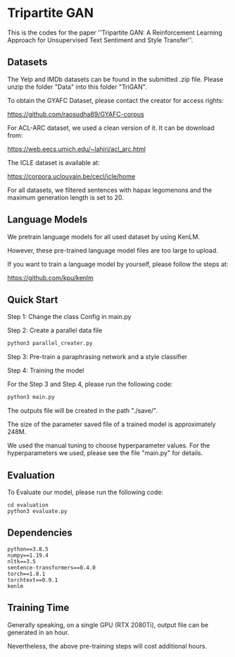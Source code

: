 # Tripartite GAN
This is the codes for the paper ''Tripartite GAN: A Reinforcement Learning Approach for Unsupervised Text Sentiment and Style Transfer''.
## Datasets
The Yelp and IMDb datasets can be found in the submitted .zip file.
Please unzip the folder "Data" into this folder "TriGAN".

To obtain the GYAFC Dataset, please contact the creator for access rights:

https://github.com/raosudha89/GYAFC-corpus

For ACL-ARC dataset, we used a clean version of it. 
It can be download from:

https://web.eecs.umich.edu/~lahiri/acl_arc.html

The ICLE dataset is available at:

https://corpora.uclouvain.be/cecl/icle/home

For all datasets, we filtered sentences with hapax legomenons and the maximum generation length is set to 20.
## Language Models
We pretrain language models for all used dataset by using KenLM. 

However, these pre-trained language model files are too large to upload. 

If you want to train a language model by yourself, please follow the steps at:

https://github.com/kpu/kenlm
## Quick Start
Step 1: Change the class Config in main.py

Step 2: Create a parallel data file

```python
python3 parallel_creater.py
```
Step 3: Pre-train a paraphrasing network and a style classifier

Step 4: Training the model

For the Step 3 and Step 4, please run the following code:
```python
python3 main.py
```

The outputs file will be created in the path "./save/".

The size of the parameter saved file of a trained model is approximately 248M.

We used the manual tuning to choose hyperparameter values. 
For the hyperparameters we used, please see the file "main.py" for details.
## Evaluation
To Evaluate our model, please run the following code:
```
cd evaluation
python3 evaluate.py
```
## Dependencies
```
python==3.8.5
numpy==1.19.4
nltk==3.5
sentence-transformers==0.4.0
torch==1.8.1
torchtext==0.9.1
kenlm
```
## Training Time
Generally speaking, on a single GPU (RTX 2080Ti), output file can be generated in an hour.

Nevertheless, the above pre-training steps will cost additional hours.
